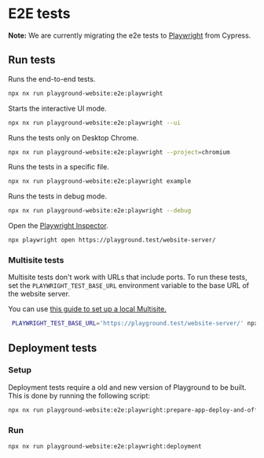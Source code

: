 # E2E tests

**Note:** We are currently migrating the e2e tests to [Playwright](https://playwright.dev/) from Cypress.

## Run tests

Runs the end-to-end tests.

```bash
npx nx run playground-website:e2e:playwright
```

Starts the interactive UI mode.

```bash
npx nx run playground-website:e2e:playwright --ui
```

Runs the tests only on Desktop Chrome.

```bash
npx nx run playground-website:e2e:playwright --project=chromium
```

Runs the tests in a specific file.

```bash
npx nx run playground-website:e2e:playwright example
```

Runs the tests in debug mode.

```bash
npx nx run playground-website:e2e:playwright --debug
```

Open the [Playwright Inspector](https://playwright.dev/docs/debug#picking-locators).

```bash
npx playwright open https://playground.test/website-server/
```

### Multisite tests

Multisite tests don't work with URLs that include ports.
To run these tests, set the `PLAYWRIGHT_TEST_BASE_URL` environment variable to the base URL of the website server.

You can use [this guide to set up a local Multisite.](https://wordpress.github.io/wordpress-playground/contributing/code#running-a-local-multisite)

```bash
 PLAYWRIGHT_TEST_BASE_URL='https://playground.test/website-server/' npx nx run playground-website:e2e:playwright
```

## Deployment tests

### Setup

Deployment tests require a old and new version of Playground to be built.
This is done by running the following script:

```bash
npx nx run playground-website:e2e:playwright:prepare-app-deploy-and-offline-mode
```

### Run

```bash
npx nx run playground-website:e2e:playwright:deployment
```
